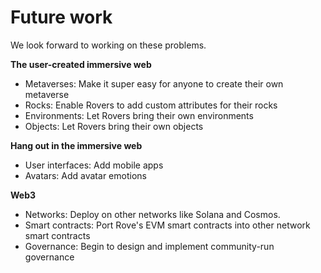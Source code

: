 # Future work

We look forward to working on these problems.

**The user-created immersive web**

* Metaverses: Make it super easy for anyone to create their own metaverse
* Rocks: Enable Rovers to add custom attributes for their rocks
* Environments: Let Rovers bring their own environments
* Objects: Let Rovers bring their own objects

**Hang out in the immersive web**

* User interfaces: Add mobile apps
* Avatars: Add avatar emotions

**Web3**

* Networks: Deploy on other networks like Solana and Cosmos.
* Smart contracts: Port Rove's EVM smart contracts into other network smart contracts
* Governance: Begin to design and implement community-run governance
